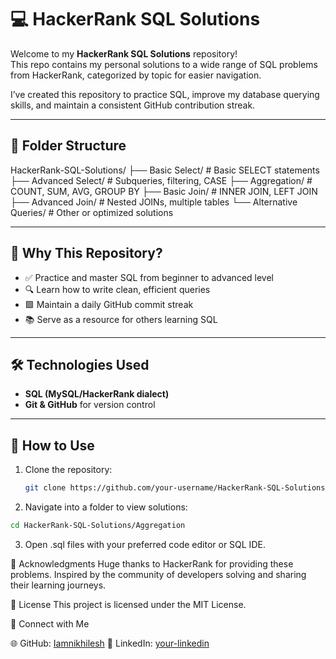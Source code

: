 # 💻 HackerRank SQL Solutions

Welcome to my **HackerRank SQL Solutions** repository!  
This repo contains my personal solutions to a wide range of SQL problems from HackerRank, categorized by topic for easier navigation.

I’ve created this repository to practice SQL, improve my database querying skills, and maintain a consistent GitHub contribution streak.

---

## 📂 Folder Structure

HackerRank-SQL-Solutions/
   ├── Basic Select/ # Basic SELECT statements
   ├── Advanced Select/ # Subqueries, filtering, CASE
   ├── Aggregation/ # COUNT, SUM, AVG, GROUP BY
   ├── Basic Join/ # INNER JOIN, LEFT JOIN
   ├── Advanced Join/ # Nested JOINs, multiple tables
   └── Alternative Queries/ # Other or optimized solutions

---

## 🚀 Why This Repository?

- ✅ Practice and master SQL from beginner to advanced level
- 🔍 Learn how to write clean, efficient queries
- 🟩 Maintain a daily GitHub commit streak
- 📚 Serve as a resource for others learning SQL

---

## 🛠️ Technologies Used

- **SQL (MySQL/HackerRank dialect)**
- **Git & GitHub** for version control

---

## 📝 How to Use

1. Clone the repository:

   ```bash
   git clone https://github.com/your-username/HackerRank-SQL-Solutions.git
   
2. Navigate into a folder to view solutions:

  ```bash
  cd HackerRank-SQL-Solutions/Aggregation
```
3. Open .sql files with your preferred code editor or SQL IDE.

🙌 Acknowledgments
Huge thanks to HackerRank for providing these problems.
Inspired by the community of developers solving and sharing their learning journeys.

📄 License
This project is licensed under the MIT License.

🔗 Connect with Me

🌐 GitHub: [Iamnikhilesh](https://github.com/Iamnikhilesh)
💼 LinkedIn: [your-linkedin](https://www.linkedin.com/in/nikhilesh-anamanla-33b779354/)
